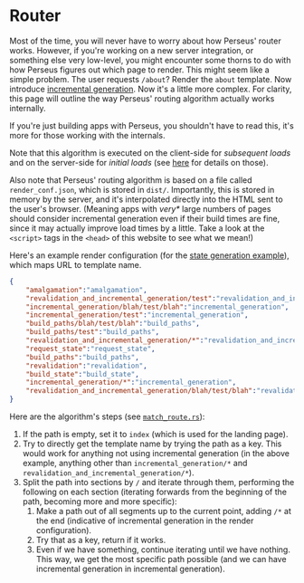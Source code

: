 # Router

Most of the time, you will never have to worry about how Perseus' router works. However, if you're working on a new server integration, or something else very low-level, you might encounter some thorns to do with how Perseus figures out which page to render. This might seem like a simple problem. The user requests `/about`? Render the `about` template. Now introduce [incremental generation](:reference/state-generation). Now it's a little more complex. For clarity, this page will outline the way Perseus' routing algorithm actually works internally.

If you're just building apps with Perseus, you shouldn't have to read this, it's more for those working with the internals.

Note that this algorithm is executed on the client-side for _subsequent loads_ and on the server-side for _initial loads_ (see [here](:reference/initial_subsequent_loads) for details on those).

Also note that Perseus' routing algorithm is based on a file called `render_conf.json`, which is stored in `dist/`. Importantly, this is stored in memory by the server, and it's interpolated directly into the HTML sent to the user's browser. (Meaning apps with *very\** large numbers of pages should consider incremental generation even if their build times are fine, since it may actually improve load times by a little. Take a look at the `<script>` tags in the `<head>` of this website to see what we mean!)

Here's an example render configuration (for the [state generation example](https://github.com/arctic-hen7/perseus/blob/main/examples/core/state_generation)), which maps URL to template name.

```json
{
    "amalgamation":"amalgamation",
    "revalidation_and_incremental_generation/test":"revalidation_and_incremental_generation",
    "incremental_generation/blah/test/blah":"incremental_generation",
    "incremental_generation/test":"incremental_generation",
    "build_paths/blah/test/blah":"build_paths",
    "build_paths/test":"build_paths",
    "revalidation_and_incremental_generation/*":"revalidation_and_incremental_generation",
    "request_state":"request_state",
    "build_paths":"build_paths",
    "revalidation":"revalidation",
    "build_state":"build_state",
    "incremental_generation/*":"incremental_generation",
    "revalidation_and_incremental_generation/blah/test/blah":"revalidation_and_incremental_generation"
}
```

Here are the algorithm's steps (see [`match_route.rs`](https://github.com/arctic-hen7/perseus/blob/main/packages/perseus/src/router/match_route.rs)):

1. If the path is empty, set it to `index` (which is used for the landing page).
2. Try to directly get the template name by trying the path as a key. This would work for anything not using incremental generation (in the above example, anything other than `incremental_generation/*` and `revalidation_and_incremental_generation/*`).
3. Split the path into sections by `/` and iterate through them, performing the following on each section (iterating forwards from the beginning of the path, becoming more and more specific):
    1. Make a path out of all segments up to the current point, adding `/*` at the end (indicative of incremental generation in the render configuration).
    2. Try that as a key, return if it works.
    3. Even if we have something, continue iterating until we have nothing. This way, we get the most specific path possible (and we can have incremental generation in incremental generation).
